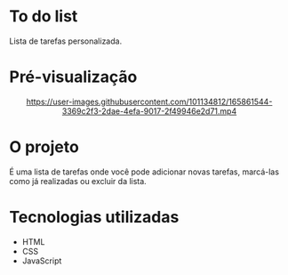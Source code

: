 # To do list
Lista de tarefas personalizada. 


# Pré-visualização
<div align="center">

https://user-images.githubusercontent.com/101134812/165861544-3369c2f3-2dae-4efa-9017-2f49946e2d71.mp4

</div>

# O projeto
É uma lista de tarefas onde você pode adicionar novas tarefas, marcá-las como já realizadas ou excluir da lista. 

# Tecnologias utilizadas
* HTML
* CSS
* JavaScript

